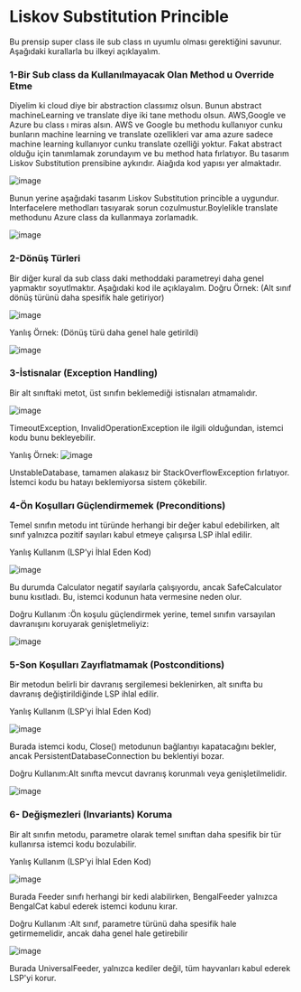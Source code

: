 # Liskov Substitution Princible
Bu prensip super class ile sub class ın uyumlu olması gerektiğini savunur. Aşağıdaki kurallarla bu ilkeyi açıklayalım.

### 1-Bir Sub class da Kullanılmayacak Olan Method u Override Etme

Diyelim ki cloud diye bir abstraction classımız olsun. Bunun abstract machineLearning ve translate diye iki tane methodu olsun. AWS,Google ve Azure bu class ı miras alsın.
AWS ve Google bu methodu kullanıyor cunku bunların machine learning ve translate ozellikleri var ama azure sadece machine learning kullanıyor cunku translate ozelliği yoktur.
Fakat abstract olduğu için tanımlamak zorundayım ve bu method hata fırlatıyor. Bu tasarım Liskov Substitution prensibine aykırıdır. Aiağıda kod yapısı yer almaktadır.

![image](https://github.com/user-attachments/assets/b989246f-3221-46c3-82fe-92fb6161f172)

Bunun yerine aşağıdaki tasarım Liskov Substitution princible a uygundur. Interfacelere methodları tasıyarak sorun cozulmustur.Boylelikle translate methodunu Azure class da
kullanmaya zorlamadık.

![image](https://github.com/user-attachments/assets/be2f0c78-dce7-43d6-a609-62c0db3ccfb2)

### 2-Dönüş Türleri
Bir diğer kural da sub class daki methoddaki parametreyi daha genel yapmaktır soyutlmaktır. Aşağıdaki kod ile açıklayalım.
Doğru Örnek: (Alt sınıf dönüş türünü daha spesifik hale getiriyor)

![image](https://github.com/user-attachments/assets/b20d401e-8664-4239-84ec-9206c9446621)

 Yanlış Örnek: (Dönüş türü daha genel hale getirildi)

 ![image](https://github.com/user-attachments/assets/0bc70356-b86d-4531-b66b-f476ae0619ae)

 ### 3-İstisnalar (Exception Handling)
 Bir alt sınıftaki metot, üst sınıfın beklemediği istisnaları atmamalıdır.

 ![image](https://github.com/user-attachments/assets/7557aabe-eec4-40ca-a9ef-3c780d16151a)

 TimeoutException, InvalidOperationException ile ilgili olduğundan, istemci kodu bunu bekleyebilir.

  Yanlış Örnek:
  ![image](https://github.com/user-attachments/assets/a0a49e52-38aa-4d0f-83dd-150d07740f31)

   UnstableDatabase, tamamen alakasız bir StackOverflowException fırlatıyor. İstemci kodu bu hatayı beklemiyorsa sistem çökebilir.

### 4-Ön Koşulları Güçlendirmemek (Preconditions)
Temel sınıfın metodu int türünde herhangi bir değer kabul edebilirken, alt sınıf yalnızca pozitif sayıları kabul etmeye çalışırsa LSP ihlal edilir.

Yanlış Kullanım (LSP'yi İhlal Eden Kod)

![image](https://github.com/user-attachments/assets/36cce26a-64eb-408e-832d-15fb83c4180a)

Bu durumda Calculator negatif sayılarla çalışıyordu, ancak SafeCalculator bunu kısıtladı. Bu, istemci kodunun hata vermesine neden olur.

 Doğru Kullanım :Ön koşulu güçlendirmek yerine, temel sınıfın varsayılan davranışını koruyarak genişletmeliyiz:

 ![image](https://github.com/user-attachments/assets/c18cb7b5-df73-4dcb-ac5c-333d30266145)

### 5-Son Koşulları Zayıflatmamak (Postconditions)

 Bir metodun belirli bir davranış sergilemesi beklenirken, alt sınıfta bu davranış değiştirildiğinde LSP ihlal edilir.

 Yanlış Kullanım (LSP'yi İhlal Eden Kod)

 ![image](https://github.com/user-attachments/assets/b84cc374-bffc-444b-9701-aa9e1bd8e2b2)

 Burada istemci kodu, Close() metodunun bağlantıyı kapatacağını bekler, ancak PersistentDatabaseConnection bu beklentiyi bozar.

 Doğru Kullanım:Alt sınıfta mevcut davranış korunmalı veya genişletilmelidir.

 ![image](https://github.com/user-attachments/assets/cc371c9e-23e8-4f49-8931-20955a24c299)

 ### 6- Değişmezleri (Invariants) Koruma
 Bir alt sınıfın metodu, parametre olarak temel sınıftan daha spesifik bir tür kullanırsa istemci kodu bozulabilir.

 Yanlış Kullanım (LSP'yi İhlal Eden Kod)

 ![image](https://github.com/user-attachments/assets/37f11c52-53eb-42a0-9b28-a2b7a7de24af)

 Burada Feeder sınıfı herhangi bir kedi alabilirken, BengalFeeder yalnızca BengalCat kabul ederek istemci kodunu kırar.

 Doğru Kullanım :Alt sınıf, parametre türünü daha spesifik hale getirmemelidir, ancak daha genel hale getirebilir

![image](https://github.com/user-attachments/assets/47102458-75e9-444e-9416-660337bd30e3)

Burada UniversalFeeder, yalnızca kediler değil, tüm hayvanları kabul ederek LSP'yi korur.






